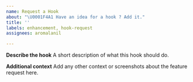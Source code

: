 ```yaml
---
name: Request a Hook
about: "\U0001F4A1 Have an idea for a hook ? Add it."
title: ''
labels: enhancement, hook-request
assignees: aromalanil

---
```


**Describe the hook**
A short description of what this hook should do.

**Additional context**
Add any other context or screenshots about the feature request here.
